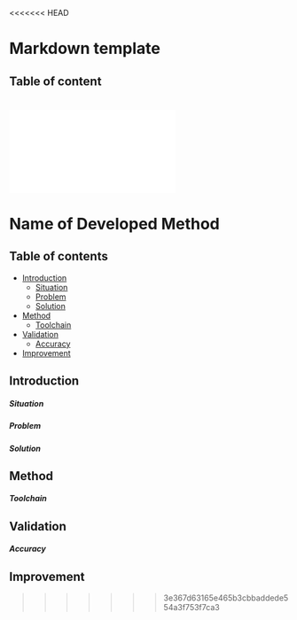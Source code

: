 <<<<<<< HEAD
# Markdown template

## Table of content
![Method Description & Linkt Table of Content 02.02.2021](./docs/Method_description_link_table_content_202102021_v1-0_SK.md) 
=======
# Name of Developed Method

## Table of contents
- [Introduction](#introduction)
	- [Situation](#situation)
	- [Problem](#problem)
	- [Solution](#solution)
- [Method](#method)
	- [Toolchain](#toolchain)
- [Validation](#validation)
	- [Accuracy](#accuracy)
- [Improvement](#improvement)


## Introduction
##### Situation
##### Problem
##### Solution

## Method
##### Toolchain

## Validation
##### Accuracy

## Improvement
>>>>>>> 3e367d63165e465b3cbbaddede554a3f753f7ca3
